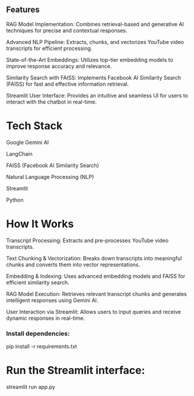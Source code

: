 ## Features

RAG Model Implementation: Combines retrieval-based and generative AI techniques for precise and contextual responses.

Advanced NLP Pipeline: Extracts, chunks, and vectorizes YouTube video transcripts for efficient processing.

State-of-the-Art Embeddings: Utilizes top-tier embedding models to improve response accuracy and relevance.

Similarity Search with FAISS: Implements Facebook AI Similarity Search (FAISS) for fast and effective information retrieval.

Streamlit User Interface: Provides an intuitive and seamless UI for users to interact with the chatbot in real-time.



# Tech Stack

Google Gemini AI

LangChain

FAISS (Facebook AI Similarity Search)

Natural Language Processing (NLP)

Streamlit

Python


# How It Works

Transcript Processing: Extracts and pre-processes YouTube video transcripts.

Text Chunking & Vectorization: Breaks down transcripts into meaningful chunks and converts them into vector representations.

Embedding & Indexing: Uses advanced embedding models and FAISS for efficient similarity search.

RAG Model Execution: Retrieves relevant transcript chunks and generates intelligent responses using Gemini AI.

User Interaction via Streamlit: Allows users to input queries and receive dynamic responses in real-time.


### Install dependencies:
pip install -r requirements.txt

# Run the Streamlit interface:
streamlit run app.py










